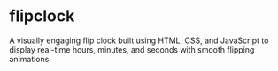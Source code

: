 # flipclock
A visually engaging flip clock built using HTML, CSS, and JavaScript to display real-time hours, minutes, and seconds with smooth flipping animations.
